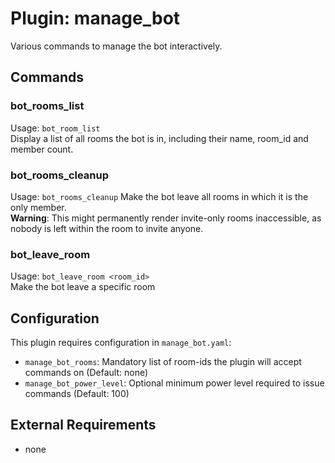 Plugin: manage_bot
===
Various commands to manage the bot interactively.

## Commands

### bot_rooms_list
Usage: `bot_room_list`  
Display a list of all rooms the bot is in, including their name, room_id and member count.

### bot_rooms_cleanup
Usage: `bot_rooms_cleanup`
Make the bot leave all rooms in which it is the only member.  
**Warning**: This might permanently render invite-only rooms inaccessible, as nobody is left within the room to invite 
anyone.

### bot_leave_room
Usage: `bot_leave_room <room_id>`  
Make the bot leave a specific room

## Configuration
This plugin requires configuration in `manage_bot.yaml`:  
- `manage_bot_rooms`: Mandatory list of room-ids the plugin will accept commands on (Default: none)
- `manage_bot_power_level`: Optional minimum power level required to issue commands (Default: 100)

## External Requirements
- none